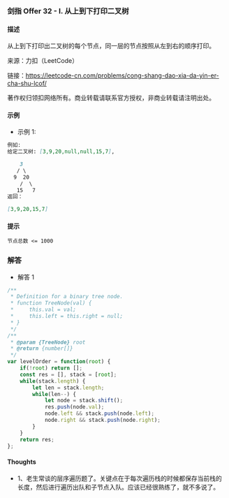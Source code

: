 ### 剑指 Offer 32 - I. 从上到下打印二叉树

#### 描述

从上到下打印出二叉树的每个节点，同一层的节点按照从左到右的顺序打印。

来源：力扣（LeetCode）

链接：https://leetcode-cn.com/problems/cong-shang-dao-xia-da-yin-er-cha-shu-lcof/

著作权归领扣网络所有。商业转载请联系官方授权，非商业转载请注明出处。

#### 示例

+ 示例 1:
```md
例如:
给定二叉树: [3,9,20,null,null,15,7],

    3
   / \
  9  20
    /  \
   15   7
返回：

[3,9,20,15,7]
```


#### 提示
```md
节点总数 <= 1000
```

### 解答

+ 解答 1
```js
/**
 * Definition for a binary tree node.
 * function TreeNode(val) {
 *     this.val = val;
 *     this.left = this.right = null;
 * }
 */
/**
 * @param {TreeNode} root
 * @return {number[]}
 */
var levelOrder = function(root) {
    if(!root) return [];
    const res = [], stack = [root];
    while(stack.length) {
        let len = stack.length;
        while(len--) {
            let node = stack.shift();
            res.push(node.val);
            node.left && stack.push(node.left);
            node.right && stack.push(node.right);
        }
    }
    return res;
};
```

#### Thoughts

+ 1、老生常谈的层序遍历题了。关键点在于每次遍历栈的时候都保存当前栈的长度，然后进行遍历出队和子节点入队。应该已经很熟练了，就不多说了。